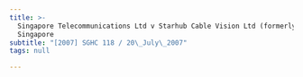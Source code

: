```yaml
---
title: >-
  Singapore Telecommunications Ltd v Starhub Cable Vision Ltd (formerly known as
  Singapore
subtitle: "[2007] SGHC 118 / 20\_July\_2007"
tags: null

---
```


